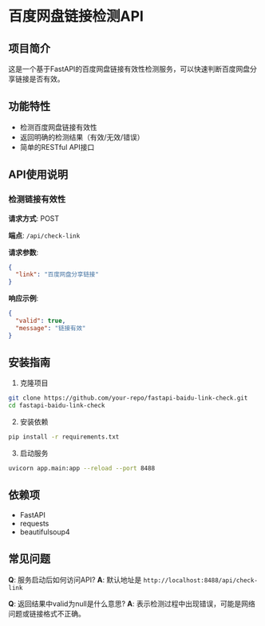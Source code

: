 # 百度网盘链接检测API

## 项目简介
这是一个基于FastAPI的百度网盘链接有效性检测服务，可以快速判断百度网盘分享链接是否有效。

## 功能特性
- 检测百度网盘链接有效性
- 返回明确的检测结果（有效/无效/错误）
- 简单的RESTful API接口

## API使用说明

### 检测链接有效性

**请求方式**: POST

**端点**: `/api/check-link`

**请求参数**:
```json
{
  "link": "百度网盘分享链接"
}
```

**响应示例**:
```json
{
  "valid": true,
  "message": "链接有效"
}
```

## 安装指南

1. 克隆项目
```bash
git clone https://github.com/your-repo/fastapi-baidu-link-check.git
cd fastapi-baidu-link-check
```

2. 安装依赖
```bash
pip install -r requirements.txt
```

3. 启动服务
```bash
uvicorn app.main:app --reload --port 8488
```



## 依赖项
- FastAPI
- requests
- beautifulsoup4

## 常见问题

**Q**: 服务启动后如何访问API?
**A**: 默认地址是 `http://localhost:8488/api/check-link`

**Q**: 返回结果中valid为null是什么意思?
**A**: 表示检测过程中出现错误，可能是网络问题或链接格式不正确。